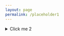 ```yaml
---
layout: page
permalink: /placeholder1
---
```




<details>
  <summary>Click me 2</summary>
  
  
 
  <details>
  <summary>Click me 3</summary>
  
  
        <p float="left">
  <img src="{{ site.baseurl }}/images/N1000L80rzero1.2r10.0rtheta0.1.png"  style="width: 300px;"/>

 <img src="{{ site.baseurl }}/images/N1000L80rzero1.2r10.0rtheta0.1.png"  style="width: 300px;"/>

</p>
     <p align = "center">
Fig.1 - 4K Mountains Wallpaper
</p>
</details>
  
  
</details>
